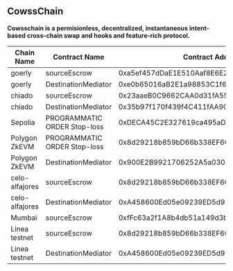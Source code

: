 ## CowssChain

**Cowsschain is a permisionless, decentralized, instantaneous intent-based cross-chain swap and hooks and feature-rich protocol.**

| Chain Name           | Contract Name                            | Contract Address                                |
|----------------------|------------------------------------------|--------------------------------------------------|
| goerly               | sourceEscrow                             | 0xa5ef457dDaE1E510Aaf8E6E2dCB5aef1BB49fcDc      |
| goerly               | DestinationMediator                       | 0xe0b65016aB2E1a98853C1f6F7b6462F7c962Ec9D      |
| chiado               | sourceEscrow                             | 0x23aaeB0C9662CAA0d31fA5564817d290F3f34d0C      |
| chiado               | DestinationMediator                       | 0x35b97f170f439f4C411fAA9076B38A6Bd0BF2247      |
| Sepolia              | PROGRAMMATIC ORDER Stop-loss             | 0xDECA45C2E327619ca495aDAb2C47B005b868A74A      |
| Polygon ZkEVM        | PROGRAMMATIC ORDER Stop-loss             | 0x8d29218b859bD66b338EF60EE1D59d32BA56Cd81      |
| Polygon ZkEVM        | DestinationMediator                       | 0x900E2B9921706252A5a03016D1D1f6CecE07D88B      |
| celo-alfajores       | sourceEscrow                             | 0x8d29218b859bD66b338EF60EE1D59d32BA56Cd81      |
| celo-alfajores       | DestinationMediator                       | 0xA458600Ed05e09239ED5d9103453E7B62e8f0018      |
| Mumbai               | sourceEscrow                             | 0xfFc63a2f1A8b4db51a149d3bdd5B2F061B8bFa18      |
| Linea testnet        | sourceEscrow                             | 0x8d29218b859bD66b338EF60EE1D59d32BA56Cd81      |
| Linea testnet        | DestinationMediator                       | 0xA458600Ed05e09239ED5d9103453E7B62e8f0018      |
